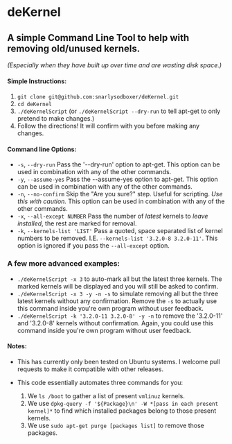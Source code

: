 deKernel
========

## A simple Command Line Tool to help with removing old/unused kernels.
*(Especially when they have built up over time and are wasting disk space.)*

#### Simple Instructions:
1. `git clone git@github.com:snarlysodboxer/deKernel.git`
2. `cd deKernel`
3. `./deKernelScript` (or `./deKernelScript --dry-run` to tell apt-get to only pretend to make changes.)
4. Follow the directions! It will confirm with you before making any changes.

#### Command line Options:
* `-s`, `--dry-run`             Pass the '--dry-run' option to apt-get.  This option can be used in combination with any of the other commands.
* `-y`, `--assume-yes`          Pass the --assume-yes option to apt-get. This option can be used in combination with any of the other commands.
* `-n`, `--no-confirm`          Skip the "Are you sure?" step. Useful for scripting. *Use this with caution.* This option can be used in combination with any of the other commands.
* `-x`, `--all-except NUMBER`   Pass the number of *latest* kernels to *leave installed*, the rest are marked for removal.
* `-k`, `--kernels-list 'LIST'` Pass a quoted, space separated list of kernel numbers to be removed. I.E. `--kernels-list '3.2.0-8 3.2.0-11'`. This option is ignored if you pass the `--all-except` option.

### A few more advanced examples:
* `./deKernelScript -x 3` to auto-mark all but the latest three kernels. The marked kernels will be displayed and you will still be asked to confirm.
* `./deKernelScript -x 3 -y -n -s` to simulate removing all but the three latest kernels without any confirmation. Remove the `-s` to actually use this command inside you're own program without user feedback.
* `./deKernelScript -k '3.2.0-11 3.2.0-8' -y -n` to remove the '3.2.0-11' and '3.2.0-8' kernels without confirmation. Again, you could use this command inside you're own program without user feedback.

#### Notes:
* This has currently only been tested on Ubuntu systems. I welcome pull requests to make it compatible with other releases.

* This code essentially automates three commands for you:
  1. We `ls /boot` to gather a list of present `vmlinuz` kernels.
  2. We use `dpkg-query -f '${Package}\n' -W *[pass in each present kernel]*` to find which installed packages belong to those present kernels.
  3. We use `sudo apt-get purge [packages list]` to remove those packages.
